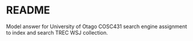 # README #
Model answer for University of Otago COSC431 search engine assignment to index and search TREC WSJ collection.
